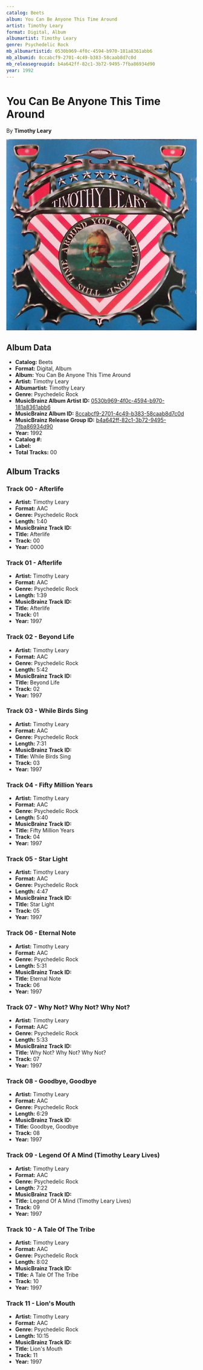```yaml
---
catalog: Beets
album: You Can Be Anyone This Time Around
artist: Timothy Leary
format: Digital, Album
albumartist: Timothy Leary
genre: Psychedelic Rock
mb_albumartistid: 0530b969-4f0c-4594-b970-181a8361abb6
mb_albumid: 8ccabcf9-2701-4c49-b383-58caab8d7c0d
mb_releasegroupid: b4a642ff-82c1-3b72-9495-7fba86934d90
year: 1992
---
```


# You Can Be Anyone This Time Around

By **Timothy Leary**

![](../../assets/beetscovers/Timothy_Leary-You_Can_Be_Anyone_This_Time_Around.jpg)

## Album Data

- **Catalog:** Beets
- **Format:** Digital, Album
- **Album:** You Can Be Anyone This Time Around
- **Artist:** Timothy Leary
- **Albumartist:** Timothy Leary
- **Genre:** Psychedelic Rock
- **MusicBrainz Album Artist ID:** [0530b969-4f0c-4594-b970-181a8361abb6](https://musicbrainz.org/artist/0530b969-4f0c-4594-b970-181a8361abb6)
- **MusicBrainz Album ID:** [8ccabcf9-2701-4c49-b383-58caab8d7c0d](https://musicbrainz.org/release/8ccabcf9-2701-4c49-b383-58caab8d7c0d)
- **MusicBrainz Release Group ID:** [b4a642ff-82c1-3b72-9495-7fba86934d90](https://musicbrainz.org/release-group/b4a642ff-82c1-3b72-9495-7fba86934d90)
- **Year:** 1992
- **Catalog #:** 
- **Label:** 
- **Total Tracks:** 00

## Album Tracks

### Track 00 - Afterlife

- **Artist:** Timothy Leary
- **Format:** AAC
- **Genre:** Psychedelic Rock
- **Length:** 1:40
- **MusicBrainz Track ID:** [](https://musicbrainz.org/recording/)
- **Title:** Afterlife
- **Track:** 00
- **Year:** 0000

### Track 01 - Afterlife

- **Artist:** Timothy Leary
- **Format:** AAC
- **Genre:** Psychedelic Rock
- **Length:** 1:39
- **MusicBrainz Track ID:** [](https://musicbrainz.org/recording/)
- **Title:** Afterlife
- **Track:** 01
- **Year:** 1997

### Track 02 - Beyond Life

- **Artist:** Timothy Leary
- **Format:** AAC
- **Genre:** Psychedelic Rock
- **Length:** 5:42
- **MusicBrainz Track ID:** [](https://musicbrainz.org/recording/)
- **Title:** Beyond Life
- **Track:** 02
- **Year:** 1997

### Track 03 - While Birds Sing

- **Artist:** Timothy Leary
- **Format:** AAC
- **Genre:** Psychedelic Rock
- **Length:** 7:31
- **MusicBrainz Track ID:** [](https://musicbrainz.org/recording/)
- **Title:** While Birds Sing
- **Track:** 03
- **Year:** 1997

### Track 04 - Fifty Million Years

- **Artist:** Timothy Leary
- **Format:** AAC
- **Genre:** Psychedelic Rock
- **Length:** 5:40
- **MusicBrainz Track ID:** [](https://musicbrainz.org/recording/)
- **Title:** Fifty Million Years
- **Track:** 04
- **Year:** 1997

### Track 05 - Star Light

- **Artist:** Timothy Leary
- **Format:** AAC
- **Genre:** Psychedelic Rock
- **Length:** 4:47
- **MusicBrainz Track ID:** [](https://musicbrainz.org/recording/)
- **Title:** Star Light
- **Track:** 05
- **Year:** 1997

### Track 06 - Eternal Note

- **Artist:** Timothy Leary
- **Format:** AAC
- **Genre:** Psychedelic Rock
- **Length:** 5:31
- **MusicBrainz Track ID:** [](https://musicbrainz.org/recording/)
- **Title:** Eternal Note
- **Track:** 06
- **Year:** 1997

### Track 07 - Why Not? Why Not? Why Not?

- **Artist:** Timothy Leary
- **Format:** AAC
- **Genre:** Psychedelic Rock
- **Length:** 5:33
- **MusicBrainz Track ID:** [](https://musicbrainz.org/recording/)
- **Title:** Why Not? Why Not? Why Not?
- **Track:** 07
- **Year:** 1997

### Track 08 - Goodbye, Goodbye

- **Artist:** Timothy Leary
- **Format:** AAC
- **Genre:** Psychedelic Rock
- **Length:** 6:29
- **MusicBrainz Track ID:** [](https://musicbrainz.org/recording/)
- **Title:** Goodbye, Goodbye
- **Track:** 08
- **Year:** 1997

### Track 09 - Legend Of A Mind (Timothy Leary Lives)

- **Artist:** Timothy Leary
- **Format:** AAC
- **Genre:** Psychedelic Rock
- **Length:** 7:22
- **MusicBrainz Track ID:** [](https://musicbrainz.org/recording/)
- **Title:** Legend Of A Mind (Timothy Leary Lives)
- **Track:** 09
- **Year:** 1997

### Track 10 - A Tale Of The Tribe

- **Artist:** Timothy Leary
- **Format:** AAC
- **Genre:** Psychedelic Rock
- **Length:** 8:02
- **MusicBrainz Track ID:** [](https://musicbrainz.org/recording/)
- **Title:** A Tale Of The Tribe
- **Track:** 10
- **Year:** 1997

### Track 11 - Lion's Mouth

- **Artist:** Timothy Leary
- **Format:** AAC
- **Genre:** Psychedelic Rock
- **Length:** 10:15
- **MusicBrainz Track ID:** [](https://musicbrainz.org/recording/)
- **Title:** Lion's Mouth
- **Track:** 11
- **Year:** 1997

